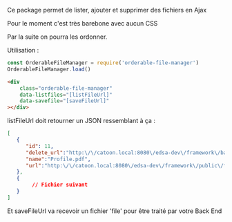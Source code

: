 Ce package permet de lister, ajouter et supprimer des fichiers en Ajax

Pour le moment c'est très barebone avec aucun CSS

Par la suite on pourra les ordonner.

Utilisation : 
```javascript
const OrderableFileManager = require('orderable-file-manager')
OrderableFileManager.load()
```

```html
<div
    class="orderable-file-manager" 
    data-listfiles="[listFileUrl]"
    data-savefile="[saveFileUrl]"
></div>
```

listFileUrl doit retourner un JSON ressemblant à ça :
```json
[ 
   { 
      "id": 11,
      "delete_url":"http:\/\/catoon.local:8080\/edsa-dev\/framework\/back\/produits\/ajax\/produit\/fichier\/11\/supprimer",
      "name":"Profile.pdf",
      "url":"http:\/\/catoon.local:8080\/edsa-dev\/framework\/public\/files\/ecom\/product\/3\/Profile.pdf"
   },
   {
   		// Fichier suivant
   }
]
```

Et saveFileUrl va recevoir un fichier 'file' pour être traité par votre Back End